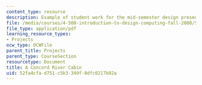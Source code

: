 ```yaml
---
content_type: resource
description: Example of student work for the mid-semester design presentation.
file: /media/courses/4-500-introduction-to-design-computing-fall-2008/52fa4cfad751c5b3349f0dfc0217b92a_assn4a_3.pdf
file_type: application/pdf
learning_resource_types:
- Projects
ocw_type: OCWFile
parent_title: Projects
parent_type: CourseSection
resourcetype: Document
title: A Concord River Cabin
uid: 52fa4cfa-d751-c5b3-349f-0dfc0217b92a
---
```

